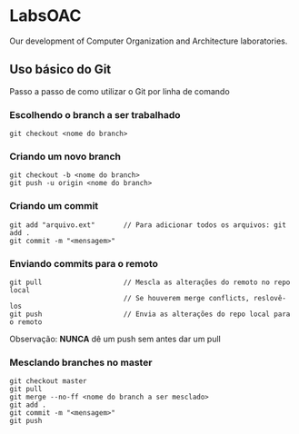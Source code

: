 # LabsOAC
Our development of Computer Organization and Architecture laboratories.


## Uso básico do Git
Passo a passo de como utilizar o Git por linha de comando

### Escolhendo o branch a ser trabalhado
```
git checkout <nome do branch>
```


### Criando um novo branch
```
git checkout -b <nome do branch>
git push -u origin <nome do branch>
```


### Criando um commit
```
git add "arquivo.ext"       // Para adicionar todos os arquivos: git add .
git commit -m "<mensagem>"
```


### Enviando commits para o remoto
```
git pull                    // Mescla as alterações do remoto no repo local
                            // Se houverem merge conflicts, reslovê-los
git push                    // Envia as alterações do repo local para o remoto
```
Observação: **NUNCA** dê um push sem antes dar um pull


### Mesclando branches no master
```
git checkout master
git pull
git merge --no-ff <nome do branch a ser mesclado>
git add .
git commit -m "<mensagem>"
git push
```
